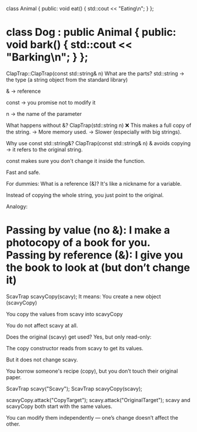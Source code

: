 class Animal {
public:
    void eat() {
        std::cout << "Eating\n";
    }
};

class Dog : public Animal {
public:
    void bark() {
        std::cout << "Barking\n";
    }
};
===================
ClapTrap::ClapTrap(const std::string& n)
 What are the parts?
std::string → the type (a string object from the standard library)

& → reference

const → you promise not to modify it

n → the name of the parameter

What happens without &?
ClapTrap(std::string n)
❌ This makes a full copy of the string.
→ More memory used.
→ Slower (especially with big strings).

 Why use const std::string&?
ClapTrap(const std::string& n)
 & avoids copying → it refers to the original string.

 const makes sure you don't change it inside the function.

 Fast and safe.

 For dummies: What is a reference (&)?
It's like a nickname for a variable.

Instead of copying the whole string, you just point to the original.

 Analogy:

Passing by value (no &):   I make a photocopy of a book for you.
Passing by reference (&):  I give you the book to look at (but don’t change it)
=======================================================
ScavTrap scavyCopy(scavy);
It means:
You create a new object (scavyCopy)

You copy the values from scavy into scavyCopy

You do not affect scavy at all.

Does the original (scavy) get used?
Yes, but only read-only:

The copy constructor reads from scavy to get its values.

But it does not change scavy.

You borrow someone's recipe (copy), but you don’t touch their original paper.

ScavTrap scavy("Scavy");
ScavTrap scavyCopy(scavy);

scavyCopy.attack("CopyTarget");
scavy.attack("OriginalTarget");
scavy and scavyCopy both start with the same values.

You can modify them independently — one’s change doesn’t affect the other.
